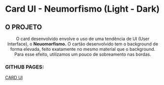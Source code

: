 # Card UI - Neumorfismo (Light - Dark)

## O PROJETO
<p align=center>O card desenvolvido envolve o uso de uma tendência de UI (User Interface), o <b>Neuomorfismo.</b> O cartão desenvolvido tem o background de forma elevada, feito exatamente no mesmo material que o background. Para esse efeito, utilizamos um pouco de sobreamento nas bordas.</p>

### GITHUB PAGES: 
<a href="https://diegoreports.github.io/cardUiNeumorphism/">CARD UI</a>
